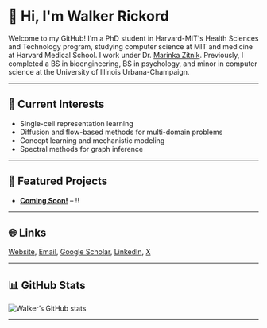 # 👋 Hi, I'm Walker Rickord

Welcome to my GitHub! I'm a PhD student in Harvard-MIT's Health Sciences and Technology program, studying computer science at MIT and medicine at Harvard Medical School. I work under Dr. [Marinka Zitnik](https://zitniklab.hms.harvard.edu). Previously, I completed a BS in bioengineering, BS in psychology, and minor in computer science at the University of Illinois Urbana-Champaign.

---

## 🔬 Current Interests
- Single-cell representation learning
- Diffusion and flow-based methods for multi-domain problems
- Concept learning and mechanistic modeling
- Spectral methods for graph inference

---

## 📂 Featured Projects

- **[Coming Soon!]()** – !!

---

## 🌐 Links
[Website](https://wrickord.github.io), [Email](wrickord@mit.edu), [Google Scholar](https://scholar.google.com/), [LinkedIn](https://www.linkedin.com/in/wrickord/), [X](https://x.com/wrickord)

---

## 📊 GitHub Stats

![Walker’s GitHub stats](https://github-readme-stats.vercel.app/api?username=wrickord&show_icons=true&theme=default)

---
